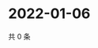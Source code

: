 # 2022-01-06

共 0 条

<!-- BEGIN WEIBO -->
<!-- 最后更新时间 Thu Jan 06 2022 10:09:16 GMT+0800 (China Standard Time) -->

<!-- END WEIBO -->
